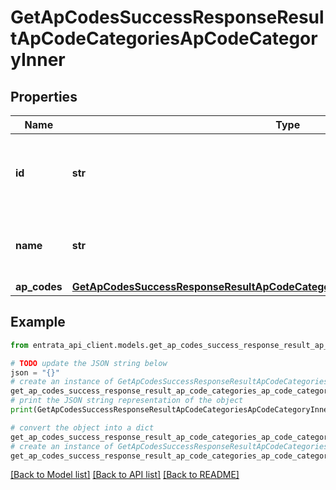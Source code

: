 # GetApCodesSuccessResponseResultApCodeCategoriesApCodeCategoryInner


## Properties

Name | Type | Description | Notes
------------ | ------------- | ------------- | -------------
**id** | **str** | The unique identifier for the accounts payable category. | 
**name** | **str** | The name of the accounts payable category. | 
**ap_codes** | [**GetApCodesSuccessResponseResultApCodeCategoriesApCodeCategoryInnerApCodes**](GetApCodesSuccessResponseResultApCodeCategoriesApCodeCategoryInnerApCodes.md) |  | 

## Example

```python
from entrata_api_client.models.get_ap_codes_success_response_result_ap_code_categories_ap_code_category_inner import GetApCodesSuccessResponseResultApCodeCategoriesApCodeCategoryInner

# TODO update the JSON string below
json = "{}"
# create an instance of GetApCodesSuccessResponseResultApCodeCategoriesApCodeCategoryInner from a JSON string
get_ap_codes_success_response_result_ap_code_categories_ap_code_category_inner_instance = GetApCodesSuccessResponseResultApCodeCategoriesApCodeCategoryInner.from_json(json)
# print the JSON string representation of the object
print(GetApCodesSuccessResponseResultApCodeCategoriesApCodeCategoryInner.to_json())

# convert the object into a dict
get_ap_codes_success_response_result_ap_code_categories_ap_code_category_inner_dict = get_ap_codes_success_response_result_ap_code_categories_ap_code_category_inner_instance.to_dict()
# create an instance of GetApCodesSuccessResponseResultApCodeCategoriesApCodeCategoryInner from a dict
get_ap_codes_success_response_result_ap_code_categories_ap_code_category_inner_from_dict = GetApCodesSuccessResponseResultApCodeCategoriesApCodeCategoryInner.from_dict(get_ap_codes_success_response_result_ap_code_categories_ap_code_category_inner_dict)
```
[[Back to Model list]](../README.md#documentation-for-models) [[Back to API list]](../README.md#documentation-for-api-endpoints) [[Back to README]](../README.md)


